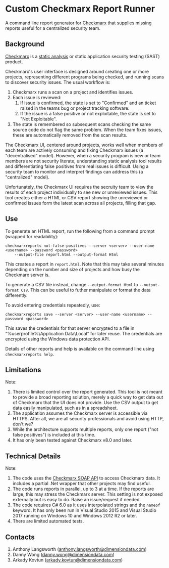 # Custom Checkmarx Report Runner

A command line report generator for [Checkmarx](http://checkmarx.com) that supplies missing reports 
useful for a centralized security team.

## Background

[Checkmarx](http://checkmarx.com) is a [static analysis](https://www.owasp.org/index.php/Static_Code_Analysis) 
or static application security testing (SAST) product. 

Checkmarx's user interface is designed around creating one or more projects, representing different programs 
being checked, and running scans to discover security issues. The usual workflow
is:

1. Checkmarx runs a scan on a project and identifies issues.
1. Each issue is reviewed:
    1. If issue is confirmed, the state is set to "Confirmed" and an ticket raised in the teams bug or project tracking software.
    1. If the issue is a false positive or not exploitable, the state is set to "Not Exploitable".
1. The state is remembered so subsequent scans checking the same source code do not flag the same problem. When the team fixes issues, these are automatically removed from the scan results.

The Checkmarx UI, centered around projects, works well when members of each team are actively consuming 
and fixing Checkmarx issues (a "decentralised" model). However, when a security program is new or team 
members are not security literate, understanding static analysis tool results and differentiating false 
positives from real issues is difficult. Using a security team to monitor and interpret findings can 
address this (a "centralized" model). 

Unfortunately, the Checkmarx UI requires the secruity team to view the results of each project individually 
to see new or unreviewed issues. This tool creates either a HTML or CSV report showing the unreviewed
or confirmed issues form the latest scan across all projects, filling that gap. 

## Use

To generate an HTML report, run the following from a command prompt (wrapped for readability):

```
checkmarxreports not-false-positives --server <server> --user-name <username> --password <password>
    --output-file report.html --output-format Html
```

This creates a report in `report.html`. Note that this may take several minutes depending on the number 
and size of projects and how busy the Checkmarx server is.

To generate a CSV file instead, change `--output-format Html` to `--output-format Csv`. This can be useful to futher manipulate 
or format the data differently.

To avoid entering credentials repeatedly, use:

```
checkmarxreports save --server <server> --user-name <username> --password <password>
```

This saves the credentials for that server encrypted to a file in "%userprofile%\Application Data\Local" 
for later reuse. The credentials are encrypted using the Windows data protection API.

Details of other reports and help is available on the command line using `checkmarxreports help`.

## Limitations

Note:

 1. There is limited control over the report generated. This tool is not meant to provide a broad reporting solution, merely a quick way to get data out of Checkmarx that the UI does not provide. Use the CSV output to get data easily manipulated, such as in a spreadsheet.
 1. The application assumes the Checkmarx server is accessible via HTTPS. After all, we are all security professionals and avoid using HTTP, don't we?
 1. While the architecture supports multiple reports, only one report ("not false positives") is included at this time.
 1. It has only been tested against Checkmarx v8.0 and later. 

## Technical Details

Note:

 1. The code uses the [Checkmarx SOAP API](https://checkmarx.atlassian.net/wiki/display/KC/SOAP+API) to access Checkmarx data. It includes a partial .Net wrapper that other projects may find useful.
 1. The code runs reports in parallel, up to 3 at a time. If the reports are large, this may stress the Checkmarx server. This setting is not exposed externally but is easy to do. Raise an issue/request if needed.
 1. The code requires C# 6.0 as it uses interpolated strings and the `nameof` keyword. It has only been run in Visual Studio 2015 and Visual Studio 2017 running on Windows 10 and Windows 2012 R2 or later.
 1. There are limited automated tests.

## Contacts

 1. Anthony Langsworth (anthony.langsworth@dimensiondata.com)
 1. Danny Wong (danny.wong@dimensiondata.com)
 1. Arkady Kovtun (arkady.kovtun@dimensiondata.com)

